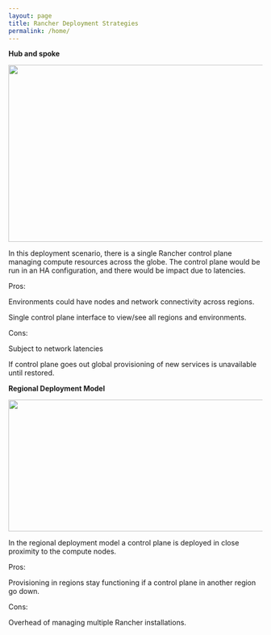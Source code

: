 ```yaml
---
layout: page
title: Rancher Deployment Strategies
permalink: /home/
---
```

<p><strong>Hub and spoke</strong></p>
<p><img src="../media/image1.png" width="624" height="351" /></p>
<p>In this deployment scenario, there is a single Rancher control plane managing compute resources across the globe. The control plane would be run in an HA configuration, and there would be impact due to latencies.</p>
<p>Pros:</p>
<p>Environments could have nodes and network connectivity across regions.</p>
<p>Single control plane interface to view/see all regions and environments.</p>
<p>Cons:</p>
<p>Subject to network latencies</p>
<p>If control plane goes out global provisioning of new services is unavailable until restored.</p>
<p><strong>Regional Deployment Model</strong></p>
<p><img src="../media/image2.png" width="624" height="261" /></p>
<p>In the regional deployment model a control plane is deployed in close proximity to the compute nodes.</p>
<p>Pros:</p>
<p>Provisioning in regions stay functioning if a control plane in another region go down.</p>
<p>Cons:</p>
<p>Overhead of managing multiple Rancher installations.</p>
